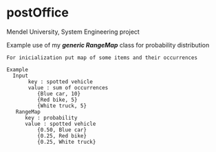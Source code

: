 # postOffice 
Mendel University, System Engineering project

Example use of my ___generic RangeMap___ class for probability distribution

```
For inicialization put map of some items and their occurrences

Example
  Input
       key : spotted vehicle
       value : sum of occurrences
          {Blue car, 10}
          {Red bike, 5}
          {White truck, 5}
   RangeMap
      key : probability
      value : spotted vehicle
          {0.50, Blue car}
          {0.25, Red bike}
          {0.25, White truck}
```